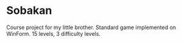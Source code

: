 # Sobakan
 
Course project for my little brother.
Standard game implemented on WinForm.
15 levels, 3 difficulty levels.
